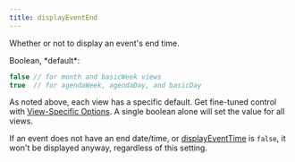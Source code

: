 ```yaml
---
title: displayEventEnd
---
```


Whether or not to display an event's end time.

<div class='spec' markdown='1'>
Boolean, *default*:

```js
false // for month and basicWeek views
true  // for agendaWeek, agendaDay, and basicDay
```
</div>

As noted above, each view has a specific default. Get fine-tuned control with [View-Specific Options](view-specific-options). A single boolean alone will set the value for all views.

If an event does not have an end date/time, or [displayEventTime](displayEventTime) is `false`, it won't be displayed anyway, regardless of this setting.
